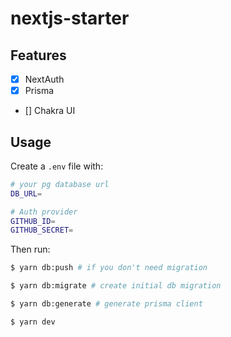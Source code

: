 # nextjs-starter

## Features

- [x] NextAuth
- [x] Prisma
- [] Chakra UI

## Usage

Create a `.env` file with:

```bash
# your pg database url
DB_URL=

# Auth provider
GITHUB_ID=
GITHUB_SECRET=
```

Then run:

```bash
$ yarn db:push # if you don't need migration

$ yarn db:migrate # create initial db migration

$ yarn db:generate # generate prisma client

$ yarn dev
```
